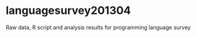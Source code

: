 languagesurvey201304
====================

Raw data, R script and analysis results for programming language survey